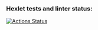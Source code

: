 ### Hexlet tests and linter status:
[![Actions Status](https://github.com/AnastasiaTimoshe/python-project-52/actions/workflows/hexlet-check.yml/badge.svg)](https://github.com/AnastasiaTimoshe/python-project-52/actions)